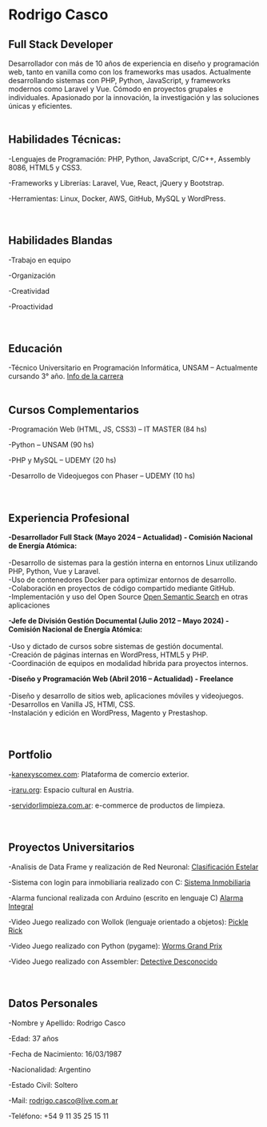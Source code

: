 # Rodrigo Casco 
## Full Stack Developer

Desarrollador con más de 10 años de experiencia en diseño y programación web, tanto en vanilla como con los frameworks mas usados. Actualmente desarrollando sistemas con PHP, Python, JavaScript, y frameworks modernos como Laravel y Vue. Cómodo en proyectos grupales e individuales. Apasionado por la innovación, la investigación y las soluciones únicas y eficientes.
<br><br>

## Habilidades Técnicas:

-Lenguajes de Programación: PHP, Python, JavaScript, C/C++, Assembly 8086, HTML5 y CSS3. <br>

-Frameworks y Librerías: Laravel, Vue, React, jQuery y Bootstrap.<br>

-Herramientas: Linux, Docker, AWS, GitHub, MySQL y WordPress.<br>
<br><br>

## Habilidades Blandas

-Trabajo en equipo<br>

-Organización<br>

-Creatividad<br>

-Proactividad<br>
<br><br>

## Educación

-Técnico Universitario en Programación Informática, UNSAM – Actualmente cursando 3° año. [Info de la carrera](https://www.unsam.edu.ar/escuelas/ecyt/107/ciencia/programacion-informatica)
<br><br>

## Cursos Complementarios

-Programación Web (HTML, JS, CSS3) – IT MASTER (84 hs)<br>

-Python – UNSAM (90 hs)<br>

-PHP y MySQL – UDEMY (20 hs)<br>

-Desarrollo de Videojuegos con Phaser – UDEMY (10 hs)<br>
<br><br>

## Experiencia Profesional

**-Desarrollador Full Stack (Mayo 2024 – Actualidad) - Comisión Nacional de Energía Atómica:** <br><br> 
  -Desarrollo de sistemas para la gestión interna en entornos Linux utilizando PHP, Python, Vue y Laravel.<br>
  -Uso de contenedores Docker para optimizar entornos de desarrollo.<br>
  -Colaboración en proyectos de código compartido mediante GitHub.<br>
  -Implementación y uso del Open Source [Open Semantic Search](https://opensemanticsearch.org/) en otras aplicaciones<br>

**-Jefe de División Gestión Documental (Julio 2012 – Mayo 2024) - Comisión Nacional de Energía Atómica:** <br><br>
  -Uso y dictado de cursos sobre sistemas de gestión documental.<br>
  -Creación de páginas internas en WordPress, HTML5 y PHP.<br>
  -Coordinación de equipos en modalidad híbrida para proyectos internos.<br>

**-Diseño y Programación Web (Abril 2016 – Actualidad) - Freelance**<br><br>
  -Diseño y desarrollo de sitios web, aplicaciones móviles y videojuegos.<br>
  -Desarrollos en Vanilla JS, HTMl, CSS.<br>
  -Instalación y edición en WordPress, Magento y Prestashop.<br>
<br><br>

## Portfolio

-[kanexyscomex.com](https://kanexyscomex.com/): Plataforma de comercio exterior. <br>

-[iraru.org](https://www.iraru.org/): Espacio cultural en Austria. <br>

-[servidorlimpieza.com.ar](https://servidorlimpieza.com.ar/): e-commerce de productos de limpieza. <br>
<br><br>

## Proyectos Universitarios

-Analisis de Data Frame y realización de Red Neuronal: [Clasificación Estelar](https://github.com/casquifer/clasificacion_estelar/blob/main/Analisis_Data_Frame.ipynb)<br>

-Sistema con login para inmobiliaria realizado con C: [Sistema Inmobiliaria](https://github.com/casquifer/sistema_login_inmobiliaria)<br>

-Alarma funcional realizada con Arduino (escrito en lenguaje C) [Alarma Integral](https://www.tinkercad.com/things/6WsgiRhcwWz-alarma-final?sharecode=TPlbyC63ZeG-z0LuBA0BLgAiEoSZtplEewaIdReXxKc)<br>

-Video Juego realizado con Wollok (lenguaje orientado a objetos): [Pickle Rick](https://github.com/algo1unsam/tp-game-s224-PlapGames)<br>

-Video Juego realizado con Python (pygame): [Worms Grand Prix](https://github.com/casquifer/worms_grand_prix)<br>

-Video Juego realizado con Assembler: [Detective Desconocido](https://github.com/casquifer/detective_desconocido)<br>
<br><br>

## Datos Personales

-Nombre y Apellido: Rodrigo Casco<br>

-Edad: 37 años<br>

-Fecha de Nacimiento: 16/03/1987<br>

-Nacionalidad: Argentino<br>

-Estado Civil: Soltero<br>

-Mail: rodrigo.casco@live.com.ar<br>

-Teléfono: +54 9 11 35 25 15 11<br>
